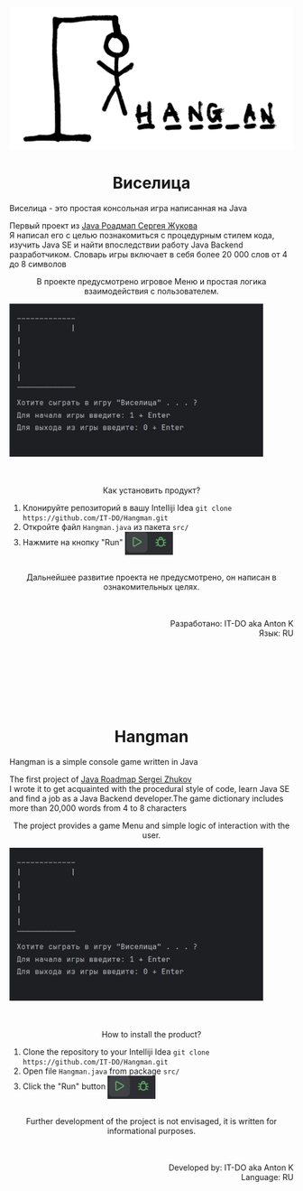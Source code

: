<div align ="left"><img src ="resources\hangman.jpg"/></div>
<h1 align ="center">Виселица</h1>
<p>Виселица - это простая консольная игра написанная на Java </p>
<link>Первый проект из <a href="https://zhukovsd.github.io/java-backend-learning-course/" target="_blank">Java Роадмап Сергея Жукова</a><br> 
Я написал его с целью познакомиться с процедурным стилем кода, изучить Java SE и найти впоследствии работу Java Backend разработчиком. Словарь игры включает в себя более 20 000 слов от 4 до 8 символов<br></p>

<p align ="center">В проекте предусмотрено игровое Меню и простая логика взаимодействия с пользователем.</p>
<div align ="left"><img src ="resources\main_menu_screenshot.png" width = "450px"/></div>



<div align ="center"><p><br><br>Как установить продукт?</p></div>

1. Клонируйте репозиторий в вашу Intelliji Idea      ```git clone https://github.com/IT-DO/Hangman.git```    
2. Откройте файл   ```Hangman.java``` из пакета ```src/```
3. Нажмите на кнопку "Run" <img src = "resources/buildrun.png" align = "center">



<p align="center"><br>Дальнейшее развитие проекта не предусмотрено, он написан в ознакомительных целях.</p>

<p align="right"><br><br>Разработано: IT-DO aka Anton K <br>
Язык: RU <br><br><br><br><br><br><br><br></p>

<div class="page"/>
<h1 align ="center">Hangman</h1>
<p>Hangman is a simple console game written in Java </p>
<p>The first project of <a href="https://zhukovsd.github.io/java-backend-learning-course/" target="_blank">Java Roadmap Sergei Zhukov</a><br>
I wrote it to get acquainted with the procedural style of code, learn Java SE and find a job as a Java Backend developer.The game dictionary includes more than 20,000 words from 4 to 8 characters<br></p>

<p align ="center">The project provides a game Menu and simple logic of interaction with the user.</p>
<div align ="left"><img src ="resources\main_menu_screenshot.png" width = "450px"/></div>

<div align ="center"><p><br><br>How to install the product?</p></div>

1. Clone the repository to your Intelliji Idea ```git clone https://github.com/IT-DO/Hangman.git```
2. Open file  ```Hangman.java``` from package  ```src/```
3. Click the "Run" button <img src = "resources/buildrun.png" align = "center">

<p align="center"><br>Further development of the project is not envisaged, it is written for informational purposes.</p>

<p align="right"><br><br>Developed by: IT-DO aka Anton K <br>
Language: RU </p>
